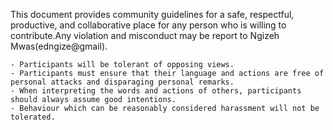 This document provides community guidelines for a safe, respectful, productive, and collaborative place for any person who is willing to contribute.Any violation and misconduct may be report to Ngizeh Mwas(edngize@gmail).

    - Participants will be tolerant of opposing views.
    - Participants must ensure that their language and actions are free of personal attacks and disparaging personal remarks.
    - When interpreting the words and actions of others, participants should always assume good intentions.
    - Behaviour which can be reasonably considered harassment will not be tolerated.
